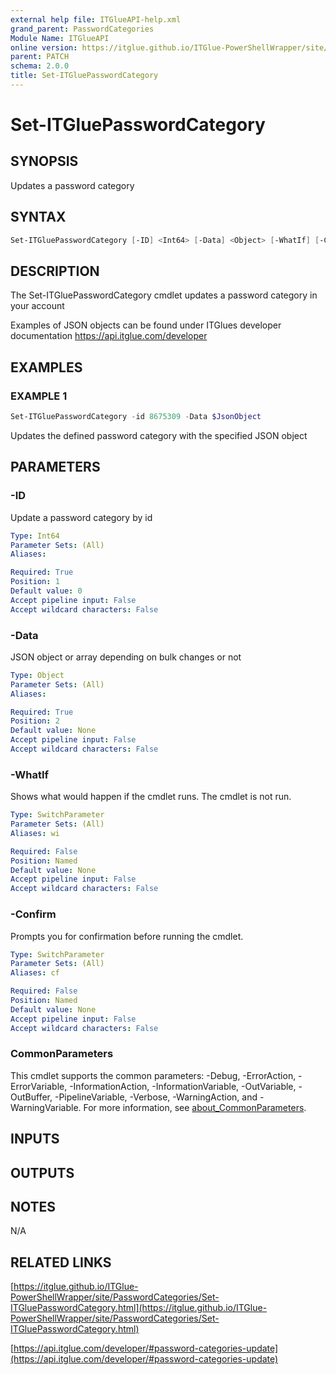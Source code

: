 ```yaml
---
external help file: ITGlueAPI-help.xml
grand_parent: PasswordCategories
Module Name: ITGlueAPI
online version: https://itglue.github.io/ITGlue-PowerShellWrapper/site/PasswordCategories/Set-ITGluePasswordCategory.html
parent: PATCH
schema: 2.0.0
title: Set-ITGluePasswordCategory
---
```


# Set-ITGluePasswordCategory

## SYNOPSIS
Updates a password category

## SYNTAX

```powershell
Set-ITGluePasswordCategory [-ID] <Int64> [-Data] <Object> [-WhatIf] [-Confirm] [<CommonParameters>]
```

## DESCRIPTION
The Set-ITGluePasswordCategory cmdlet updates a password category
in your account

Examples of JSON objects can be found under ITGlues developer documentation
    https://api.itglue.com/developer

## EXAMPLES

### EXAMPLE 1
```powershell
Set-ITGluePasswordCategory -id 8675309 -Data $JsonObject
```

Updates the defined password category with the specified JSON object

## PARAMETERS

### -ID
Update a password category by id

```yaml
Type: Int64
Parameter Sets: (All)
Aliases:

Required: True
Position: 1
Default value: 0
Accept pipeline input: False
Accept wildcard characters: False
```

### -Data
JSON object or array depending on bulk changes or not

```yaml
Type: Object
Parameter Sets: (All)
Aliases:

Required: True
Position: 2
Default value: None
Accept pipeline input: False
Accept wildcard characters: False
```

### -WhatIf
Shows what would happen if the cmdlet runs.
The cmdlet is not run.

```yaml
Type: SwitchParameter
Parameter Sets: (All)
Aliases: wi

Required: False
Position: Named
Default value: None
Accept pipeline input: False
Accept wildcard characters: False
```

### -Confirm
Prompts you for confirmation before running the cmdlet.

```yaml
Type: SwitchParameter
Parameter Sets: (All)
Aliases: cf

Required: False
Position: Named
Default value: None
Accept pipeline input: False
Accept wildcard characters: False
```

### CommonParameters
This cmdlet supports the common parameters: -Debug, -ErrorAction, -ErrorVariable, -InformationAction, -InformationVariable, -OutVariable, -OutBuffer, -PipelineVariable, -Verbose, -WarningAction, and -WarningVariable. For more information, see [about_CommonParameters](http://go.microsoft.com/fwlink/?LinkID=113216).

## INPUTS

## OUTPUTS

## NOTES
N/A

## RELATED LINKS

[https://itglue.github.io/ITGlue-PowerShellWrapper/site/PasswordCategories/Set-ITGluePasswordCategory.html](https://itglue.github.io/ITGlue-PowerShellWrapper/site/PasswordCategories/Set-ITGluePasswordCategory.html)

[https://api.itglue.com/developer/#password-categories-update](https://api.itglue.com/developer/#password-categories-update)

